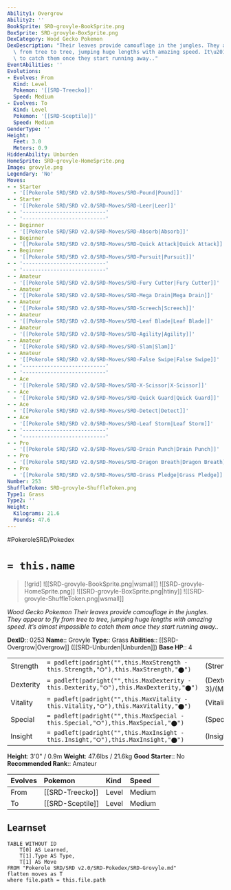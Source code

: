 ```yaml
---
Ability1: Overgrow
Ability2: ''
BookSprite: SRD-grovyle-BookSprite.png
BoxSprite: SRD-grovyle-BoxSprite.png
DexCategory: Wood Gecko Pokemon
DexDescription: "Their leaves provide camouflage in the jungles. They appear to fly\
  \ from tree to tree, jumping huge lengths with amazing speed. It\u2019s almost impossible\
  \ to catch them once they start running away.."
EventAbilities: ''
Evolutions:
- Evolves: From
  Kind: Level
  Pokemon: '[[SRD-Treecko]]'
  Speed: Medium
- Evolves: To
  Kind: Level
  Pokemon: '[[SRD-Sceptile]]'
  Speed: Medium
GenderType: ''
Height:
  Feet: 3.0
  Meters: 0.9
HiddenAbility: Unburden
HomeSprite: SRD-grovyle-HomeSprite.png
Image: grovyle.png
Legendary: 'No'
Moves:
- - Starter
  - '[[Pokerole SRD/SRD v2.0/SRD-Moves/SRD-Pound|Pound]]'
- - Starter
  - '[[Pokerole SRD/SRD v2.0/SRD-Moves/SRD-Leer|Leer]]'
- - '---------------------------'
  - '---------------------------'
- - Beginner
  - '[[Pokerole SRD/SRD v2.0/SRD-Moves/SRD-Absorb|Absorb]]'
- - Beginner
  - '[[Pokerole SRD/SRD v2.0/SRD-Moves/SRD-Quick Attack|Quick Attack]]'
- - Beginner
  - '[[Pokerole SRD/SRD v2.0/SRD-Moves/SRD-Pursuit|Pursuit]]'
- - '---------------------------'
  - '---------------------------'
- - Amateur
  - '[[Pokerole SRD/SRD v2.0/SRD-Moves/SRD-Fury Cutter|Fury Cutter]]'
- - Amateur
  - '[[Pokerole SRD/SRD v2.0/SRD-Moves/SRD-Mega Drain|Mega Drain]]'
- - Amateur
  - '[[Pokerole SRD/SRD v2.0/SRD-Moves/SRD-Screech|Screech]]'
- - Amateur
  - '[[Pokerole SRD/SRD v2.0/SRD-Moves/SRD-Leaf Blade|Leaf Blade]]'
- - Amateur
  - '[[Pokerole SRD/SRD v2.0/SRD-Moves/SRD-Agility|Agility]]'
- - Amateur
  - '[[Pokerole SRD/SRD v2.0/SRD-Moves/SRD-Slam|Slam]]'
- - Amateur
  - '[[Pokerole SRD/SRD v2.0/SRD-Moves/SRD-False Swipe|False Swipe]]'
- - '---------------------------'
  - '---------------------------'
- - Ace
  - '[[Pokerole SRD/SRD v2.0/SRD-Moves/SRD-X-Scissor|X-Scissor]]'
- - Ace
  - '[[Pokerole SRD/SRD v2.0/SRD-Moves/SRD-Quick Guard|Quick Guard]]'
- - Ace
  - '[[Pokerole SRD/SRD v2.0/SRD-Moves/SRD-Detect|Detect]]'
- - Ace
  - '[[Pokerole SRD/SRD v2.0/SRD-Moves/SRD-Leaf Storm|Leaf Storm]]'
- - '---------------------------'
  - '---------------------------'
- - Pro
  - '[[Pokerole SRD/SRD v2.0/SRD-Moves/SRD-Drain Punch|Drain Punch]]'
- - Pro
  - '[[Pokerole SRD/SRD v2.0/SRD-Moves/SRD-Dragon Breath|Dragon Breath]]'
- - Pro
  - '[[Pokerole SRD/SRD v2.0/SRD-Moves/SRD-Grass Pledge|Grass Pledge]]'
Number: 253
ShuffleToken: SRD-grovyle-ShuffleToken.png
Type1: Grass
Type2: ''
Weight:
  Kilograms: 21.6
  Pounds: 47.6
---
```


#PokeroleSRD/Pokedex

# `= this.name`

> [!grid]
> ![[SRD-grovyle-BookSprite.png|wsmall]]
> ![[SRD-grovyle-HomeSprite.png]]
> ![[SRD-grovyle-BoxSprite.png|htiny]]
> ![[SRD-grovyle-ShuffleToken.png|wsmall]]


*Wood Gecko Pokemon*
*Their leaves provide camouflage in the jungles. They appear to fly from tree to tree, jumping huge lengths with amazing speed. It’s almost impossible to catch them once they start running away..*

**DexID**:: 0253
**Name**:: Grovyle
**Type**:: Grass
**Abilities**:: [[SRD-Overgrow|Overgrow]] ([[SRD-Unburden|Unburden]])
**Base HP**:: 4

|           |                                                                                        |                                          |
| --------- | -------------------------------------------------------------------------------------- | ---------------------------------------- |
| Strength  | `= padleft(padright("",this.MaxStrength - this.Strength,"⭘"),this.MaxStrength,"⬤")`    | (Strength::2)/(MaxStrength::4)   |
| Dexterity | `= padleft(padright("",this.MaxDexterity - this.Dexterity,"⭘"),this.MaxDexterity,"⬤")` | (Dexterity:: 3)/(MaxDexterity::6) |
| Vitality  | `= padleft(padright("",this.MaxVitality - this.Vitality,"⭘"),this.MaxVitality,"⬤")`    | (Vitality::2)/(MaxVitality::4)   |
| Special   | `= padleft(padright("",this.MaxSpecial - this.Special,"⭘"),this.MaxSpecial,"⬤")`       | (Special::2)/(MaxSpecial::5)     |
| Insight   | `= padleft(padright("",this.MaxInsight - this.Insight,"⭘"),this.MaxInsight,"⬤")`       | (Insight::2)/(MaxInsight::4)     |

**Height**: 3'0" / 0.9m
**Weight**: 47.6lbs / 21.6kg
**Good Starter**:: No
**Recommended Rank**:: Amateur

| Evolves   | Pokemon          | Kind   | Speed   |
|:----------|:-----------------|:-------|:--------|
| From      | [[SRD-Treecko]]  | Level  | Medium  |
| To        | [[SRD-Sceptile]] | Level  | Medium  |

## Learnset

```dataview
TABLE WITHOUT ID
    T[0] AS Learned,
    T[1].Type AS Type,
    T[1] AS Move
FROM "Pokerole SRD/SRD v2.0/SRD-Pokedex/SRD-Grovyle.md"
flatten moves as T
where file.path = this.file.path
```
